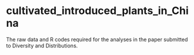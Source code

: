 # cultivated_introduced_plants_in_China

The raw data and R codes required for the analyses in the paper submitted to Diversity and Distributions.
